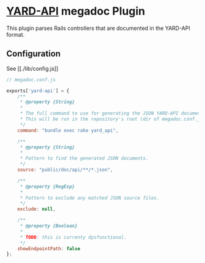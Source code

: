 # [YARD-API](http://amireh.github.io/yard-api/) megadoc Plugin

This plugin parses Rails controllers that are documented in the YARD-API format.

## Configuration

See [[./lib/config.js]]

```javascript
// megadoc.conf.js

exports['yard-api'] = {
    /**
     * @property {String}
     *
     * The full command to use for generating the JSON YARD-API documents.
     * This will be run in the repository's root (dir of megadoc.conf.js).
     */
    command: "bundle exec rake yard_api",

    /**
     * @property {String}
     *
     * Pattern to find the generated JSON documents.
     */
    source: "public/doc/api/**/*.json",

    /**
     * @property {RegExp}
     *
     * Pattern to exclude any matched JSON source files.
     */
    exclude: null,

    /**
     * @property {Boolean}
     *
     * TODO: this is currenty dysfunctional.
     */
    showEndpointPath: false
};
```